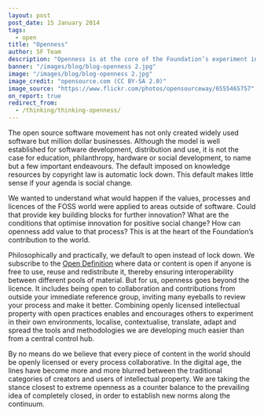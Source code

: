 ```yaml
---
layout: post
post_date: 15 January 2014
tags: 
  - open
title: "Openness"
author: SF Team
description: "Openness is at the core of the Foundation’s experiment in the world. Our founder and funder, Mark Shuttleworth, achieved great commercial success by building his first enterprise on existing free and open source software (FOSS) that was by its nature available for anyone to use and remix."
banner: "/images/blog/blog-openness 2.jpg"
image: "/images/blog/blog-openness 2.jpg"
image_credit: "opensource.com (CC BY-SA 2.0)"
image_source: "https://www.flickr.com/photos/opensourceway/6555465757"
on_report: true
redirect_from:
  - /thinking/thinking-openness/
---
```


The open source software movement has not only created widely used software but million dollar businesses. Although the model is well established for software development, distribution and use, it is not the case for education, philanthropy, hardware or social development, to name but a few important endeavours. The default imposed on knowledge resources by copyright law is automatic lock down. This default makes little sense if your agenda is social change.

We wanted to understand what would happen if the values, processes and licences of the FOSS world were applied to areas outside of software. Could that provide key building blocks for further innovation? What are the conditions that optimise innovation for positive social change? How can openness add value to that process? This is at the heart of the Foundation’s contribution to the world.

Philosophically and practically, we default to open instead of lock down. We subscribe to the <a title="http://opendefinition.org/" href="http://opendefinition.org/">Open Definition</a> where data or content is open if anyone is free to use, reuse and redistribute it, thereby ensuring interoperability between different pools of material. But for us, openness goes beyond the licence. It includes being open to collaboration and contributions from outside your immediate reference group, inviting many eyeballs to review your process and make it better. Combining openly licensed intellectual property with open practices enables and encourages others to experiment in their own environments, localise, contextualise, translate, adapt and spread the tools and methodologies we are developing much easier than from a central control hub.

By no means do we believe that every piece of content in the world should be openly licensed or every process collaborative. In the digital age, the lines have become more and more blurred between the traditional  categories of creators and users of intellectual property. We are taking the stance closest to extreme openness as a counter balance to the prevailing idea of completely closed, in order to establish new norms along the continuum.